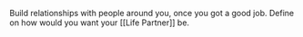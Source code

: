 Build relationships with people around you, once you got  a good job.
Define on how would you want your [[Life Partner]] be.
